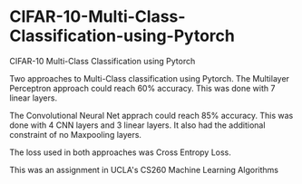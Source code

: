 # CIFAR-10-Multi-Class-Classification-using-Pytorch
CIFAR-10 Multi-Class Classification using Pytorch

Two approaches to Multi-Class classification using Pytorch.
The Multilayer Perceptron approach could reach 60% accuracy. This was done with 7 linear layers.

The Convolutional Neural Net apprach could reach 85% accuracy. This was done with 4 CNN layers and 3 linear layers.
It also had the additional constraint of no Maxpooling layers.

The loss used in both approaches was Cross Entropy Loss.

This was an assignment in UCLA's CS260 Machine Learning Algorithms
